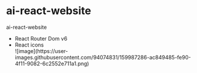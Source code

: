 # ai-react-website
ai-react-website
<ul>
  <li>React Router Dom v6</li>
  <li>React icons</li>
  ![image](https://user-images.githubusercontent.com/94074831/159987286-ac849485-fe90-4f11-9082-6c2552e711a1.png)
